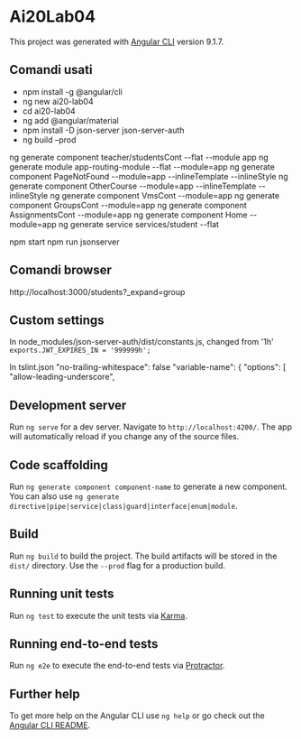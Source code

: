 # Ai20Lab04

This project was generated with [Angular CLI](https://github.com/angular/angular-cli) version 9.1.7.

## Comandi usati
- npm install -g @angular/cli
- ng new ai20-lab04
- cd ai20-lab04
- ng add @angular/material
- npm install -D json-server json-server-auth
- ng build –prod

ng generate component teacher/studentsCont --flat --module app
ng generate module app-routing-module --flat --module=app
ng generate component PageNotFound --module=app --inlineTemplate --inlineStyle
ng generate component OtherCourse --module=app --inlineTemplate --inlineStyle
ng generate component VmsCont --module=app
ng generate component GroupsCont --module=app
ng generate component AssignmentsCont --module=app
ng generate component Home --module=app
ng generate service services/student --flat

npm start
npm run jsonserver

## Comandi browser
http://localhost:3000/students?_expand=group

## Custom settings
In node_modules/json-server-auth/dist/constants.js, changed from '1h'
`exports.JWT_EXPIRES_IN = '999999h';`

In tslint.json
    "no-trailing-whitespace": false
    "variable-name": {
      "options": [
        "allow-leading-underscore",


## Development server
Run `ng serve` for a dev server. Navigate to `http://localhost:4200/`. The app will automatically reload if you change any of the source files.

## Code scaffolding
Run `ng generate component component-name` to generate a new component. You can also use `ng generate directive|pipe|service|class|guard|interface|enum|module`.

## Build
Run `ng build` to build the project. The build artifacts will be stored in the `dist/` directory. Use the `--prod` flag for a production build.

## Running unit tests
Run `ng test` to execute the unit tests via [Karma](https://karma-runner.github.io).

## Running end-to-end tests
Run `ng e2e` to execute the end-to-end tests via [Protractor](http://www.protractortest.org/).

## Further help
To get more help on the Angular CLI use `ng help` or go check out the [Angular CLI README](https://github.com/angular/angular-cli/blob/master/README.md).
